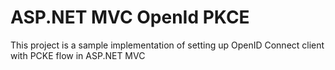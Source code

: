 # ASP.NET MVC OpenId PKCE
This project is a sample implementation of setting up OpenID Connect client with PCKE flow in ASP.NET MVC
